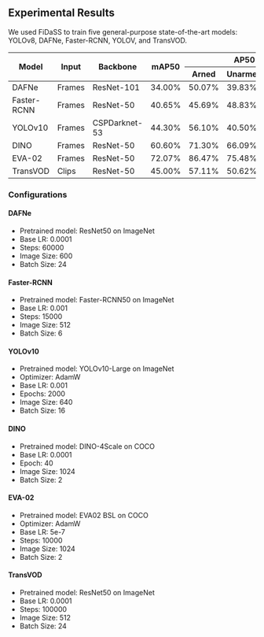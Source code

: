 ## Experimental Results

We used FiDaSS to train five general-purpose state-of-the-art models: YOLOv8, DAFNe, Faster-RCNN, YOLOV, and TransVOD. 

<table class="tg">
<thead>
  <tr>
    <th class="tg-c3ow" rowspan="2">Model</th>
    <th class="tg-c3ow" rowspan="2">Input</th>
    <th class="tg-c3ow" rowspan="2">Backbone</th>
    <th class="tg-c3ow" rowspan="2">mAP50</th>
    <th class="tg-c3ow" colspan="3">AP50</th>
    <th class="tg-c3ow" rowspan="2">#Params</th>
  </tr>
  <tr>
    <th class="tg-c3ow">Arned</th>
    <th class="tg-c3ow">Unarmed</th>
    <th class="tg-c3ow">Firearm</th>
  </tr>
</thead>
<tbody>
  <tr>
    <td class="tg-0pky">DAFNe</td>
    <td class="tg-0pky">Frames</td>
    <td class="tg-0pky">ResNet-101</td>
    <td class="tg-0pky">34.00%</td>
    <td class="tg-0pky">50.07%</td>
    <td class="tg-0pky">39.83%</td>
    <td class="tg-0pky">12.11%</td>
    <td class="tg-0pky">5M</td>
  </tr>
  <tr>
    <td class="tg-0pky">Faster-RCNN</td>
    <td class="tg-0pky">Frames</td>
    <td class="tg-0pky">ResNet-50</td>
    <td class="tg-0pky">40.65%</td>
    <td class="tg-0pky">45.69%</td>
    <td class="tg-0pky">48.83%</td>
    <td class="tg-0pky">27.42%</td>
    <td class="tg-0pky">42M</td>
  </tr>
  <tr>
    <td class="tg-0pky">YOLOv10</td>
    <td class="tg-0pky">Frames</td>
    <td class="tg-0pky">CSPDarknet-53</td>
    <td class="tg-0pky">44.30%</td>
    <td class="tg-0pky">56.10%</td>
    <td class="tg-0pky">40.50%</td>
    <td class="tg-0pky">36.10%</td>
    <td class="tg-0pky">24M</td>
  </tr>
  <tr>
    <td class="tg-0pky">DINO</td>
    <td class="tg-0pky">Frames</td>
    <td class="tg-0pky">ResNet-50</td>
    <td class="tg-0pky">60.60%</td>
    <td class="tg-0pky">71.30%</td>
    <td class="tg-0pky">66.09%</td>
    <td class="tg-0pky">44.35%</td>
    <td class="tg-0pky">47M</td>
  </tr>
  <tr>
    <td class="tg-0pky">EVA-02</td>
    <td class="tg-0pky">Frames</td>
    <td class="tg-0pky">ResNet-50</td>
    <td class="tg-0pky">72.07%</td>
    <td class="tg-0pky">86.47%</td>
    <td class="tg-0pky">75.48%</td>
    <td class="tg-0pky">54.27%</td>
    <td class="tg-0pky">86M</td>
  </tr>
  <tr>
    <td class="tg-0pky">TransVOD</td>
    <td class="tg-0pky">Clips</td>
    <td class="tg-0pky">ResNet-50</td>
    <td class="tg-0pky">45.00%</td>
    <td class="tg-0pky">57.11%</td>
    <td class="tg-0pky">50.62%</td>
    <td class="tg-0pky">54.27%</td>
    <td class="tg-0pky">59M</td>
  </tr>
</tbody>
</table>

### Configurations

#### DAFNe
- Pretrained model: ResNet50 on ImageNet
- Base LR: 0.0001
- Steps: 60000
- Image Size: 600
- Batch Size: 24

#### Faster-RCNN
- Pretrained model: Faster-RCNN50 on ImageNet
- Base LR: 0.001
- Steps: 15000
- Image Size: 512
- Batch Size: 6

#### YOLOv10
- Pretrained model: YOLOv10-Large on ImageNet
- Optimizer: AdamW
- Base LR: 0.001
- Epochs: 2000
- Image Size: 640
- Batch Size: 16

#### DINO
- Pretrained model: DINO-4Scale on COCO
- Base LR: 0.0001
- Epoch: 40
- Image Size: 1024
- Batch Size: 2

#### EVA-02
- Pretrained model: EVA02 BSL on COCO
- Optimizer: AdamW
- Base LR: 5e-7
- Steps: 10000
- Image Size: 1024
- Batch Size: 2

#### TransVOD
- Pretrained model: ResNet50 on ImageNet
- Base LR: 0.0001
- Steps: 100000
- Image Size: 512
- Batch Size: 24
